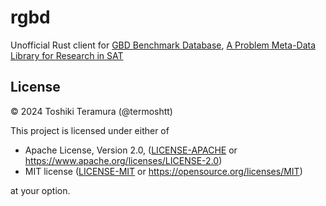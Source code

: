 rgbd
=====
Unofficial Rust client for [GBD Benchmark Database](https://github.com/Udopia/gbd), [A Problem Meta-Data Library for Research in SAT](https://easychair.org/publications/paper/jQXv)

License
--------

© 2024 Toshiki Teramura (@termoshtt)

This project is licensed under either of

- Apache License, Version 2.0, ([LICENSE-APACHE](LICENSE-APACHE) or https://www.apache.org/licenses/LICENSE-2.0)
- MIT license ([LICENSE-MIT](LICENSE-MIT) or https://opensource.org/licenses/MIT)

at your option.
